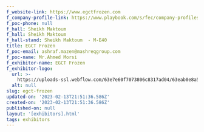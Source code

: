 ```yaml
---
f_website-link: https://www.egctfrozen.com
f_company-profile-link: https://www.playbook.com/s/fec/company-profiles
f_poc-phone: null
f_hall: Sheikh Maktoum
f_hall: Sheikh Maktoum
f_hall-stand: Sheikh Maktoum  - M-E40
title: EGCT Frozen
f_poc-email: ashraf.mazen@mashreqgroup.com
f_poc-name: Mr.Ahmed Morsi
f_exhibitor-name: EGCT Frozen
f_exhibitor-logo:
  url: >-
    https://uploads-ssl.webflow.com/63e7e60f7073806c8317ad04/63eab0e8a57a2c1bfdc670c8_NWVhNQ.jpeg
  alt: null
slug: egct-frozen
updated-on: '2023-02-13T21:51:36.586Z'
created-on: '2023-02-13T21:51:36.586Z'
published-on: null
layout: '[exhibitors].html'
tags: exhibitors
---
```



